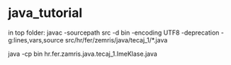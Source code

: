 # java_tutorial
in top folder:
javac -sourcepath src -d bin -encoding UTF8 -deprecation -g:lines,vars,source src/hr/fer/zemris/java/tecaj_1/*.java

java -cp bin hr.fer.zamris.java.tecaj_1.ImeKlase.java
